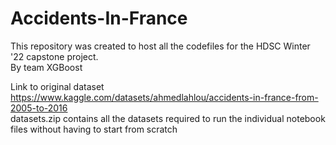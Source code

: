 # Accidents-In-France
This repository was created to host all the codefiles for the HDSC Winter '22 capstone project.<br>
By team XGBoost

Link to original dataset https://www.kaggle.com/datasets/ahmedlahlou/accidents-in-france-from-2005-to-2016<br>
datasets.zip contains all the datasets required to run the individual notebook files without having to start from scratch

